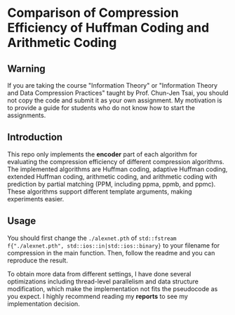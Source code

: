 # Comparison of Compression Efficiency of Huffman Coding and Arithmetic Coding

## Warning

If you are taking the course "Information Theory" or "Information Theory and Data Compression Practices" taught by Prof. Chun-Jen Tsai, you should not copy the code and submit it as your own assignment. My motivation is to provide a guide for students who do not know how to start the assignments.

## Introduction

This repo only implements the **encoder** part of each algorithm for evaluating the compression efficiency of different compression algorithms. The implemented algorithms are Huffman coding, adaptive Huffman coding, extended Huffman coding, arithmetic coding, and arithmetic coding with prediction by partial matching (PPM, including ppma, ppmb, and ppmc). These algorithms support different template arguments, making experiments easier.

## Usage

You should first change the `./alexnet.pth` of `std::fstream f{"./alexnet.pth", std::ios::in|std::ios::binary}` to your filename for compression in the main function. Then, follow the readme and you can reproduce the result.

To obtain more data from different settings, I have done several optimizations including thread-level parallelism and data structure modification, which make the implementation not fits the pseudocode as you expect. I highly recommend reading my **reports** to see my implementation decision.
